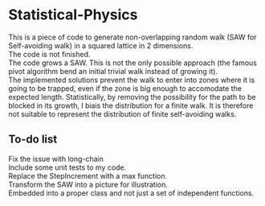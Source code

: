 # Statistical-Physics

This is a piece of code to generate non-overlapping random walk (SAW for Self-avoiding walk) in a squared lattice in 2 dimensions.<br>
The code is not finished. <br>
The code grows a SAW. This is not the only possible approach (the famous pivot algorithm bend an initial trivial walk instead of growing it).<br>
The implemented solutions prevent the walk to enter into zones where it is going to be trapped, even if the zone is big enough to accomodate the expected length.
Statistically, by removing the possibility for the path to be blocked in its growth, I biais the distribution for a finite walk. It is therefore not suitable to
represent the distribution of finite self-avoiding walks.

## To-do list

Fix the issue with long-chain<br>
Include some unit tests to my code.<br>
Replace the StepIncrement with a max function.<br>
Transform the SAW into a picture for illustration.<br>
Embedded into a proper class and not just a set of independent functions.
